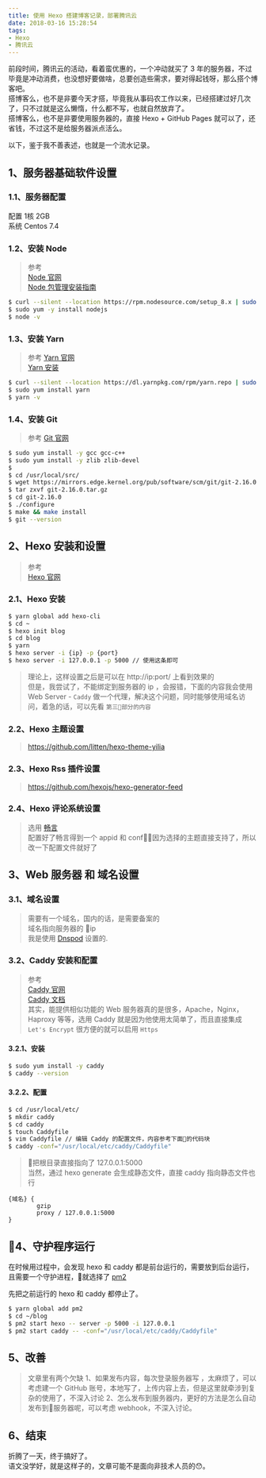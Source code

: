 ```yaml
---
title: 使用 Hexo 搭建博客记录，部署腾讯云
date: 2018-03-16 15:28:54
tags:
- Hexo
- 腾讯云
---
```


前段时间，腾讯云的活动，看着蛮优惠的，一个冲动就买了 3 年的服务器，不过毕竟是冲动消费，也没想好要做啥，总要创造些需求，要对得起钱呀，那么搭个博客吧。   
搭博客么，也不是非要今天才搭，毕竟我从事码农工作以来，已经搭建过好几次了，只不过就是这么懒惰，什么都不写，也就自然放弃了。  
搭博客么，也不是非要使用服务器的，直接 Hexo + GitHub Pages 就可以了，还省钱，不过这不是给服务器派点活么。  


以下，鉴于我不善表述，也就是一个流水记录。

## 1、服务器基础软件设置  

### 1.1、服务器配置  
配置 1核 2GB   
系统 Centos 7.4  

<!-- more --> 

### 1.2、安装 Node

> 参考   
> [Node 官网](https://nodejs.org/)  
> [Node 包管理安装指南](https://nodejs.org/en/download/package-manager/)

```bash
$ curl --silent --location https://rpm.nodesource.com/setup_8.x | sudo bash - 
$ sudo yum -y install nodejs
$ node -v
```

### 1.3、安装 Yarn
> 参考 
> [Yarn 官网](https://yarnpkg.com/zh-Hans/)  
> [Yarn 安装](https://yarnpkg.com/zh-Hans/docs/install)  

```bash
$ curl --silent --location https://dl.yarnpkg.com/rpm/yarn.repo | sudo tee /etc/yum.repos.d/yarn.repo
$ sudo yum install yarn
$ yarn -v 
```

### 1.4、安装 Git 
> 参考
> [Git 官网](https://git-scm.com/)

```bash
$ sudo yum install -y gcc gcc-c++
$ sudo yum install -y zlib zlib-devel  
$ 
$ cd /usr/local/src/
$ wget https://mirrors.edge.kernel.org/pub/software/scm/git/git-2.16.0.tar.gz 
$ tar zxvf git-2.16.0.tar.gz
$ cd git-2.16.0
$ ./configure
$ make && make install
$ git --version 
```

## 2、Hexo 安装和设置

> 参考  
> [Hexo 官网](https://hexo.io/zh-cn/) 

### 2.1、Hexo 安装

```bash
$ yarn global add hexo-cli 
$ cd ~
$ hexo init blog
$ cd blog
$ yarn
$ hexo server -i {ip} -p {port} 
$ hexo server -i 127.0.0.1 -p 5000 // 使用这条即可
```

> 理论上，这样设置之后是可以在 http://ip:port/ 上看到效果的   
> 但是，我尝试了，不能绑定到服务器的 ip ，会报错，下面的内容我会使用 Web Server - `Caddy` 做一个代理，解决这个问题，同时能够使用域名访问，着急的话，可以先看 `第三部分的内容` 

### 2.2、Hexo 主题设置
> https://github.com/litten/hexo-theme-yilia 

### 2.3、Hexo Rss 插件设置
> https://github.com/hexojs/hexo-generator-feed  

### 2.4、Hexo 评论系统设置
> 选用 [畅言](https://changyan.kuaizhan.com/)  
> 配置好了畅言得到一个 appid 和 conf，因为选择的主题直接支持了，所以改一下配置文件就好了


## 3、Web 服务器 和 域名设置

### 3.1、域名设置

> 需要有一个域名，国内的话，是需要备案的  
> 域名指向服务器的 ip  
> 我是使用 [Dnspod](https://www.dnspod.cn/) 设置的.  

### 3.2、Caddy 安装和配置

> 参考  
> [Caddy 官网](https://caddyserver.com/)  
> [Caddy 文档](https://caddyserver.com/docs)  
> 其实，能提供相似功能的 Web 服务器真的是很多，Apache，Nginx，Haproxy 等等，选用 Caddy 就是因为他使用太简单了，而且直接集成 `Let's Encrypt` 很方便的就可以启用 `Https`

#### 3.2.1、安装
```bash
$ sudo yum install -y caddy  
$ caddy --version
```
#### 3.2.2、配置
```bash
$ cd /usr/local/etc/
$ mkdir caddy
$ cd caddy
$ touch Caddyfile
$ vim Caddyfile // 编辑 Caddy 的配置文件，内容参考下面的代码块
$ caddy -conf="/usr/local/etc/caddy/Caddyfile"
```

> 把根目录直接指向了 127.0.0.1:5000  
> 当然，通过 hexo generate 会生成静态文件，直接 caddy 指向静态文件也行  
```etc
{域名} {
        gzip
        proxy / 127.0.0.1:5000
}
```

## 4、守护程序运行

在时候用过程中，会发现 hexo 和 caddy 都是前台运行的，需要放到后台运行，且需要一个守护进程，就选择了 [pm2](https://github.com/Unitech/pm2)


先把之前运行的 hexo 和 caddy 都停止了。
```bash
$ yarn global add pm2
$ cd ~/blog
$ pm2 start hexo -- server -p 5000 -i 127.0.0.1 
$ pm2 start caddy -- -conf="/usr/local/etc/caddy/Caddyfile" 
```

## 5、改善

> 文章里有两个欠缺
> 1、如果发布内容，每次登录服务器写 ，太麻烦了，可以考虑建一个 GitHub 账号，本地写了，上传内容上去，但是这里就牵涉到复杂的使用了，不深入讨论
> 2、怎么发布到服务器内，更好的方法是怎么自动发布到服务器呢，可以考虑 webhook，不深入讨论。


## 6、结束

折腾了一天，终于搞好了。  
语文没学好，就是这样子的，文章可能不是面向非技术人员的😯。

